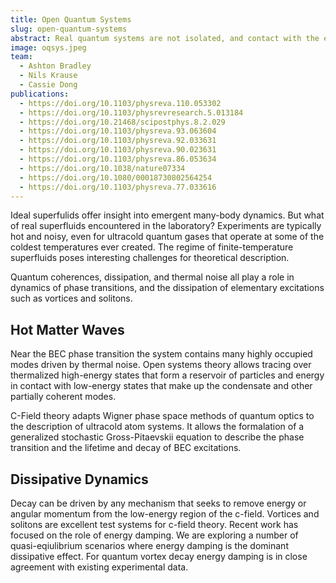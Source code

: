 ```yaml
---
title: Open Quantum Systems
slug: open-quantum-systems
abstract: Real quantum systems are not isolated, and contact with the environment causes decoherence. In many-body quantum systems multiple decay channels determine the lifetime of superfluid excitations such as vortices and solitons. These stable excitations can also form during the phase transition to BEC, a process that is also well described by an open systems theory. We explore dissipative mechanisms for excited many-body systems and limits to superfluidity.
image: oqsys.jpeg
team:
  - Ashton Bradley
  - Nils Krause
  - Cassie Dong
publications:
  - https://doi.org/10.1103/physreva.110.053302
  - https://doi.org/10.1103/physrevresearch.5.013184
  - https://doi.org/10.21468/scipostphys.8.2.029
  - https://doi.org/10.1103/physreva.93.063604
  - https://doi.org/10.1103/physreva.92.033631
  - https://doi.org/10.1103/physreva.90.023631
  - https://doi.org/10.1103/physreva.86.053634
  - https://doi.org/10.1038/nature07334
  - https://doi.org/10.1080/00018730802564254
  - https://doi.org/10.1103/physreva.77.033616
---
```

Ideal superfulids offer insight into emergent many-body dynamics. But what of real superfluids encountered in the laboratory? Experiments are typically hot and noisy, even for ultracold quantum gases that operate at some of the coldest temperatures ever created. The regime of finite-temperature superfluids poses interesting challenges for theoretical description. 

Quantum coherences, dissipation, and thermal noise all play a role in dynamics of phase transitions, and the dissipation of elementary excitations such as vortices and solitons.

## Hot Matter Waves
Near the BEC phase transition the system contains many highly occupied modes driven by thermal noise. Open systems theory allows tracing over thermalized high-energy states that form a reservoir of particles and energy in contact with low-energy states that make up the condensate and other partially coherent modes.

C-Field theory adapts Wigner phase space methods of quantum optics to the description of ultracold atom systems. It allows the formalation of a generalized stochastic Gross-Pitaevskii equation to describe the phase transition and the lifetime and decay of BEC excitations.

## Dissipative Dynamics
Decay can be driven by any mechanism that seeks to remove energy or angular momentum from the low-energy region of the c-field. Vortices and solitons are excellent test systems for c-field theory. Recent work has focused on the role of energy damping. We are exploring a number of quasi-eqiulibrium scenarios where energy damping is the dominant dissipative effect. For quantum vortex decay energy damping is in close agreement with existing experimental data.
